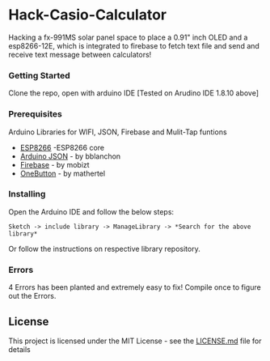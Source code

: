 # Hack-Casio-Calculator
Hacking a fx-991MS solar panel space to place a 0.91" inch OLED and a esp8266-12E, which is integrated to firebase to fetch text file and send and receive text message between calculators!

### Getting Started

Clone the repo, open with arduino IDE [Tested on Arudino IDE 1.8.10 above]

### Prerequisites

Arduino Libraries for WIFI, JSON, Firebase and Mulit-Tap funtions

* [ESP8266](https://github.com/esp8266/Arduino) -ESP8266 core
* [Arduino JSON](https://github.com/bblanchon/ArduinoJson) - by bblanchon
* [Firebase](https://github.com/mobizt/Firebase-ESP8266) - by mobizt
* [OneButton](https://github.com/mathertel/OneButton) - by mathertel

### Installing

Open the Arduino IDE and follow the below steps:
```
Sketch -> include library -> ManageLibrary -> *Search for the above library*
```
Or
follow the instructions on respective library repository.

### Errors

4 Errors has been planted and extremely easy to fix! Compile once to figure out the Errors.

## License

This project is licensed under the MIT License - see the [LICENSE.md](LICENSE.md) file for details
